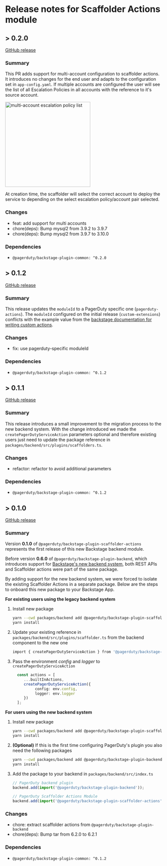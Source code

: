 # Release notes for Scaffolder Actions module

## > 0.2.0

[GitHub release](https://github.com/PagerDuty/backstage-plugin-scaffolder-actions/releases/tag/0.2.0)

### Summary

This PR adds support for multi-account configuration to scaffolder actions. It introduces no changes for the end user and adapts to the configuration set in `app-config.yaml`. If multiple accounts are configured the user will see the list of all Escalation Policies in all accounts with the reference to it's source account.

<img width="273" alt="multi-account escalation policy list" src="https://github.com/user-attachments/assets/61b6139e-e0ad-44a9-86ec-f1004b380e0f">

At creation time, the scaffolder will select the correct account to deploy the service to depending on the select escalation policy/account pair selected.

### Changes

- feat: add support for multi accounts
- chore(deps): Bump mysql2 from 3.9.2 to 3.9.7
- chore(deps): Bump mysql2 from 3.9.7 to 3.10.0

### Dependencies

- `@pagerduty/backstage-plugin-common: ^0.2.0`

## > 0.1.2

[GitHub release](https://github.com/PagerDuty/backstage-plugin-scaffolder-actions/releases/tag/0.1.2)

### Summary

This release updates the `moduleId` to a PagerDuty specific one (`pagerduty-actions`). The `moduleId` configured on the initial release (`custom-extensions`) conflicts with the example value from the [backstage documentation for writing custom actions](https://backstage.io/docs/features/software-templates/writing-custom-actions#register-action-with-new-backend-system).

### Changes

- fix: use pagerduty-specific moduleId

### Dependencies

- `@pagerduty/backstage-plugin-common: ^0.1.2`

## > 0.1.1

[GitHub release](https://github.com/PagerDuty/backstage-plugin-scaffolder-actions/releases/tag/0.1.1)

### Summary

This release introduces a small improvement to the migration process to the new backend system. With the change introduced we made the `createPagerDutyServiceAction` parameters optional and therefore existing users just need to update the package reference in `packages/backend/src/plugins/scaffolders.ts`.

### Changes

- refactor: refactor to avoid additional parameters

### Dependencies

- `@pagerduty/backstage-plugin-common: ^0.1.2`

## > 0.1.0

[GitHub release](https://github.com/PagerDuty/backstage-plugin-scaffolder-actions/releases/tag/0.1.0)

### Summary

Version **0.1.0** of `@pagerduty/backstage-plugin-scaffolder-actions` represents the first release of this new Backstage backend module. 

Before version **0.6.0** of `@pagerduty/backstage-plugin-backend`, which introduces support for [Backstage's new backend system](https://backstage.io/docs/backend-system/), both REST APIs and Scaffolder actions were part of the same package.

By adding support for the new backend system, we were forced to isolate the existing Scaffolder Actions in a separate package. Below are the steps to onboard this new package to your Backstage App.

**For existing users using the legacy backend system**

1. Install new package

    ```bash
    yarn --cwd packages/backend add @pagerduty/backstage-plugin-scaffolder-actions
    yarn install
    ```

2. Update your existing reference in `packages/backend/src/plugins/scaffolder.ts` from the backend component to the new one

    ```bash
    import { createPagerDutyServiceAction } from '@pagerduty/backstage-plugin-scaffolder-actions';
    ```

3. Pass the environment _config_ and _logger_ to `createPagerDutyServiceAction`

    ```typescript
      const actions = [
         ...builtInActions, 
         createPagerDutyServiceAction({ 
              config: env.config, 
              logger: env.logger 
         })
      ];
    ```

**For users using the new backend system**

1. Install new package

    ```bash
    yarn --cwd packages/backend add @pagerduty/backstage-plugin-scaffolder-actions
    yarn install
    ```

2. **(Optional)** If this is the first time configuring PagerDuty's plugin you also need the following packages

    ```bash
    yarn --cwd packages/backend add @pagerduty/backstage-plugin-backend @pagerduty/backstage-plugin-common
    yarn install
    ```

3. Add the package to your backend in `packages/backend/src/index.ts`

    ```typescript
    // PagerDuty backend plugin
    backend.add(import('@pagerduty/backstage-plugin-backend'));
   
    // PagerDuty Scaffolder Actions Module
    backend.add(import('@pagerduty/backstage-plugin-scaffolder-actions'));
    ```

### Changes

- chore: extract scaffolder actions from `@pagerduty/backstage-plugin-backend`
- chore(deps): Bump tar from 6.2.0 to 6.2.1

### Dependencies

- `@pagerduty/backstage-plugin-common: ^0.1.2`
